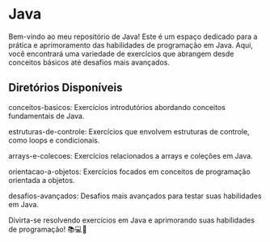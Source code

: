 # Java

Bem-vindo ao meu repositório de Java! Este é um espaço dedicado para a prática e aprimoramento das habilidades de programação em Java. Aqui, você encontrará uma variedade de exercícios que abrangem desde conceitos básicos até desafios mais avançados.

## Diretórios Disponíveis
conceitos-basicos: Exercícios introdutórios abordando conceitos fundamentais de Java.

estruturas-de-controle: Exercícios que envolvem estruturas de controle, como loops e condicionais.

arrays-e-colecoes: Exercícios relacionados a arrays e coleções em Java.

orientacao-a-objetos: Exercícios focados em conceitos de programação orientada a objetos.

desafios-avançados: Desafios mais avançados para testar suas habilidades em Java.


Divirta-se resolvendo exercícios em Java e aprimorando suas habilidades de programação! 📚💻🚀